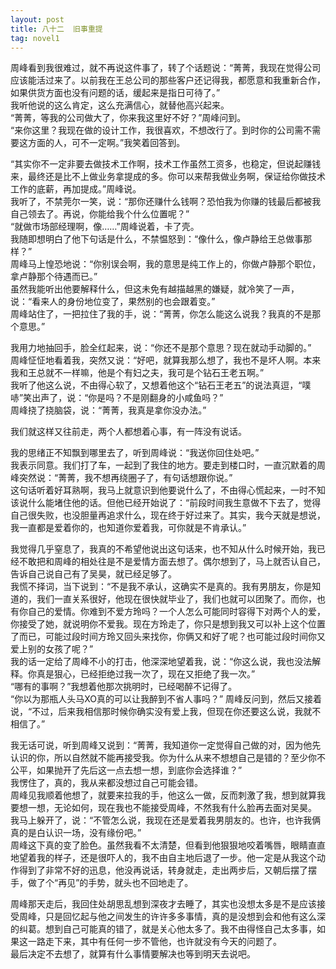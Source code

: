 ```yaml
---
layout: post
title: 八十二  旧事重提
tag: novel1
---
```


周峰看到我很难过，就不再说这件事了，转了个话题说：“菁菁，我现在觉得公司应该能活过来了。以前我在王总公司的那些客户还记得我，都愿意和我重新合作，如果供货方面也没有问题的话，缓起来是指日可待了。”<br />
我听他说的这么肯定，这么充满信心，就替他高兴起来。<br />
“菁菁，等我的公司做大了，你来我这里好不好？”周峰问到。<br />
“来你这里？我现在做的设计工作，我很喜欢，不想改行了。到时你的公司需不需要这方面的人，可不一定啊。”我笑着回答到。

“其实你不一定非要去做技术工作啊，技术工作虽然工资多，也稳定，但说起赚钱来，最终还是比不上做业务拿提成的多。你可以来帮我做业务啊，保证给你做技术工作的底薪，再加提成。”周峰说。<br />
我听了，不禁莞尔一笑，说：“那你还赚什么钱啊？恐怕我为你赚的钱最后都被我自己领去了。再说，你能给我个什么位置呢？”<br />
 “就做市场部经理啊，像……”周峰说着，卡了壳。<br />
我随即想明白了他下句话是什么，不禁愠怒到：“像什么，像卢静给王总做事那样？”<br />
周峰马上惶恐地说：“你别误会啊，我的意思是纯工作上的，你做卢静那个职位，拿卢静那个待遇而已。”<br />
虽然我能听出他要解释什么，但这未免有越描越黑的嫌疑，就冷笑了一声，说：“看来人的身份地位变了，果然别的也会跟着变。”<br />
周峰站住了，一把拉住了我的手，说：“菁菁，你怎么能这么说我？我真的不是那个意思。”

我用力地抽回手，脸全红起来，说：“你还不是那个意思？现在就动手动脚的。”<br />
周峰怔怔地看着我，突然又说：“好吧，就算我那么想了，我也不是坏人啊。本来我和王总就不一样嘛，他是个有妇之夫，我可是个钻石王老五啊。”<br />
我听了他这么说，不由得心软了，又想着他这个“钻石王老五”的说法真逗，“噗哧”笑出声了，说：“你是吗？不是刚翻身的小咸鱼吗？”<br />
周峰挠了挠脑袋，说：“菁菁，我真是拿你没办法。”

我们就这样又往前走，两个人都想着心事，有一阵没有说话。

我的思绪正不知飘到哪里去了，听到周峰说：“我送你回住处吧。”<br />
我表示同意。我们打了车，一起到了我住的地方。要走到楼口时，一直沉默着的周峰突然说：“菁菁，我不想再绕圈子了，有句话想跟你说。”<br />
这句话听着好耳熟啊，我马上就意识到他要说什么了，不由得心慌起来，一时不知该说什么能堵住他的话。但他已经开始说了：“前段时间我生意做不下去了，觉得自己很失败，也没胆量再追求什么，现在终于好过来了。其实，我今天就是想说，我一直都是爱着你的，也知道你爱着我，可你就是不肯承认。”

我觉得几乎窒息了，我真的不希望他说出这句话来，也不知从什么时候开始，我已经不敢把和周峰的相处往是不是爱情方面去想了。偶尔想到了，马上就否认自己，告诉自己说自己有了吴昊，就已经足够了。<br />
我慌不择词，当下说到：“不是我不承认，这确实不是真的。我有男朋友，你是知道的，我们一直关系很好，他现在很快就毕业了，我们也就可以团聚了。而你，也有你自己的爱情。你难到不爱方玲吗？一个人怎么可能同时容得下对两个人的爱，你接受了她，就说明你不爱我。现在方玲走了，你只是想到我又可以补上这个位置了而已，可能过段时间方玲又回头来找你，你俩又和好了呢？也可能过段时间你又爱上别的女孩了呢？”<br />
我的话一定给了周峰不小的打击，他深深地望着我，说：“你这么说，我也没法解释。你真是狠心，已经拒绝过我一次了，现在又拒绝了我一次。”<br />
“哪有的事啊？”我想着他那次挑明时，已经喝醉不记得了。<br />
“你以为那瓶人头马XO真的可以让我醉到不省人事吗？” 周峰反问到，然后又接着说，“不过，后来我相信那时候你确实没有爱上我，但现在你还要这么说，我就不相信了。”

我无话可说，听到周峰又说到：“菁菁，我知道你一定觉得自己做的对，因为他先认识的你，所以自然就不能再接受我。你为什么从来不想想自己是错的？至少你不公平，如果抛开了先后这一点去想一想，到底你会选择谁？”<br />
我愣住了，真的，我从来都没想过自己可能会错。<br />
周峰见我顺着他想了，就要来拉我的手，他这么一做，反而刺激了我，想到就算我要想一想，无论如何，现在我也不能接受周峰，不然我有什么脸再去面对吴昊。<br />
我马上躲开了，说：“不管怎么说，我现在还是爱着我男朋友的。也许，也许我俩真的是白认识一场，没有缘份吧。”<br />
周峰这下真的变了脸色。虽然我看不太清楚，但看到他狠狠地咬着嘴唇，眼睛直直地望着我的样子，还是很吓人的，我不由自主地后退了一步。他一定是从我这个动作得到了非常不好的迅息，他没再说话，转身就走，走出两步后，又朝后摆了摆手，做了个“再见”的手势，就头也不回地走了。

周峰那天走后，我回住处胡思乱想到深夜才去睡了，其实也没想太多是不是应该接受周峰，只是回忆起与他之间发生的许许多多事情，真的是没想到会和他有这么深的纠葛。想到自己可能真的错了，就是关心他太多了。我不由得怪自己太多事，如果这一路走下来，其中有任何一步不管他，也许就没有今天的问题了。<br />
最后决定不去想了，就算有什么事情要解决也等到明天去说吧。

